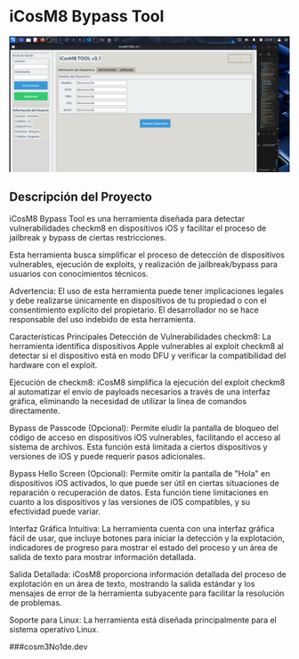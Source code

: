 # iCosM8 Bypass Tool

[![Imagen Descriptiva Aquí](assets/lat2.png)](assets/lat.png)


## Descripción del Proyecto
iCosM8 Bypass Tool es una herramienta diseñada para detectar vulnerabilidades checkm8 en dispositivos iOS y facilitar el proceso de jailbreak y bypass de ciertas restricciones.

Esta herramienta busca simplificar el proceso de detección de dispositivos vulnerables, ejecución de exploits, y realización de jailbreak/bypass para usuarios con conocimientos técnicos.

Advertencia: El uso de esta herramienta puede tener implicaciones legales y debe realizarse únicamente en dispositivos de tu propiedad o con el consentimiento explícito del propietario. El desarrollador no se hace responsable del uso indebido de esta herramienta.

Características Principales
Detección de Vulnerabilidades checkm8: La herramienta identifica dispositivos Apple vulnerables al exploit checkm8 al detectar si el dispositivo está en modo DFU y verificar la compatibilidad del hardware con el exploit.

Ejecución de checkm8: iCosM8 simplifica la ejecución del exploit checkm8 al automatizar el envío de payloads necesarios a través de una interfaz gráfica, eliminando la necesidad de utilizar la línea de comandos directamente.

Bypass de Passcode (Opcional): Permite eludir la pantalla de bloqueo del código de acceso en dispositivos iOS vulnerables, facilitando el acceso al sistema de archivos. Esta función está limitada a ciertos dispositivos y versiones de iOS y puede requerir pasos adicionales.

Bypass Hello Screen (Opcional): Permite omitir la pantalla de "Hola" en dispositivos iOS activados, lo que puede ser útil en ciertas situaciones de reparación o recuperación de datos. Esta función tiene limitaciones en cuanto a los dispositivos y las versiones de iOS compatibles, y su efectividad puede variar.

Interfaz Gráfica Intuitiva: La herramienta cuenta con una interfaz gráfica fácil de usar, que incluye botones para iniciar la detección y la explotación, indicadores de progreso para mostrar el estado del proceso y un área de salida de texto para mostrar información detallada.

Salida Detallada: iCosM8 proporciona información detallada del proceso de explotación en un área de texto, mostrando la salida estándar y los mensajes de error de la herramienta subyacente para facilitar la resolución de problemas.

Soporte para Linux: La herramienta está diseñada principalmente para el sistema operativo Linux.


###cosm3No1de.dev
